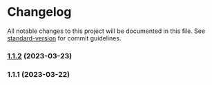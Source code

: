 # Changelog

All notable changes to this project will be documented in this file. See [standard-version](https://github.com/conventional-changelog/standard-version) for commit guidelines.

### [1.1.2](https://github.com/Infomaximum/assert/compare/v1.1.1...v1.1.2) (2023-03-23)

### 1.1.1 (2023-03-22)
